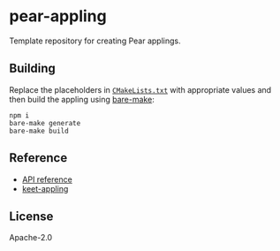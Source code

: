 # pear-appling

Template repository for creating Pear applings.

## Building

Replace the placeholders in [`CMakeLists.txt`](CMakeLists.txt) with appropriate values and then build the appling using [bare-make](https://github.com/holepunchto/bare-make):

```console
npm i
bare-make generate
bare-make build
```

## Reference

* [API reference](https://github.com/holepunchto/cmake-pear#api)
* [keet-appling](https://github.com/holepunchto/keet-appling/blob/main/CMakeLists.txt)

## License

Apache-2.0
